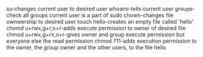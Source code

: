 su-changes current user to desired user
whoami-tells current user
groups-check all groups current user is a part of
sudo chown-changes file ownwership to desired user
touch hello-creates an empty file called 'hello'
chomd u+rwx,g+r,o+r-adds execute permission to owner of desired file
chmod u+rwx,g+rx,o+r-gives owner and group execute permission but everyone else the read permission
chmod 711-adds execution permission to the owner, the group owner and the other users, to the file hello

